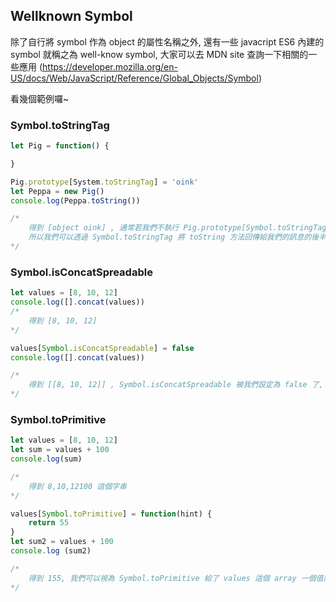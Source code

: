 ## Wellknown Symbol ##

除了自行將 symbol 作為 object 的屬性名稱之外, 還有一些 javacript ES6 內建的 symbol 就稱之為 well-know symbol, 大家可以去 MDN site 查詢一下相關的一些應用 (https://developer.mozilla.org/en-US/docs/Web/JavaScript/Reference/Global_Objects/Symbol)

看幾個範例囉~

### Symbol.toStringTag ###
```js
let Pig = function() {

}

Pig.prototype[System.toStringTag] = 'oink'
let Peppa = new Pig()
console.log(Peppa.toString())

/*
    得到 [object oink] , 通常若我們不執行 Pig.prototype[Symbol.toStringTag] 則會得到 [object Object]
    所以我們可以透過 Symbol.toStringTag 將 toString 方法回傳給我們的訊息的後半部做修改唷~
*/
```

### Symbol.isConcatSpreadable ###
```js
let values = [8, 10, 12]
console.log([].concat(values))
/*
    得到 [8, 10, 12]
*/

values[Symbol.isConcatSpreadable] = false
console.log([].concat(values))

/*
    得到 [[8, 10, 12]] , Symbol.isConcatSpreadable 被我們設定為 false 了, 造成 array.concat 無法有效的將 values 這個 array 裡面的元素一個一個建立到空的 array 裡面, 反而是將整個 values 當成他的第一個元素, 造成了巢狀 array 囉
*/
```

### Symbol.toPrimitive
```js
let values = [8, 10, 12]
let sum = values + 100
console.log(sum)

/*
    得到 8,10,12100 這個字串
*/

values[Symbol.toPrimitive] = function(hint) {
    return 55
}
let sum2 = values + 100
console.log (sum2)

/*
    得到 155, 我們可以視為 Symbol.toPrimitive 給了 values 這個 array 一個值讓其可以跟 100 進行相加
*/

```